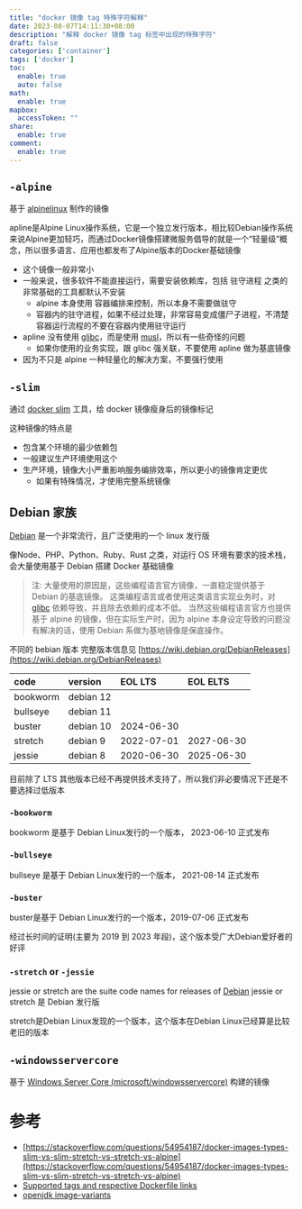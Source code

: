 ```yaml
---
title: "docker 镜像 tag 特殊字符解释"
date: 2023-08-07T14:11:30+08:00
description: "解释 docker 镜像 tag 标签中出现的特殊字符"
draft: false
categories: ['container']
tags: ['docker']
toc:
  enable: true
  auto: false
math:
  enable: true
mapbox:
  accessToken: ""
share:
  enable: true
comment:
  enable: true
---
```


## `-alpine`

基于 [alpinelinux](https://alpinelinux.org/) 制作的镜像

apline是Alpine Linux操作系统，它是一个独立发行版本，相比较Debian操作系统来说Alpine更加轻巧，而通过Docker镜像搭建微服务倡导的就是一个“轻量级”概念，所以很多语言、应用也都发布了Alpine版本的Docker基础镜像

- 这个镜像一般非常小
- 一般来说，很多软件不能直接运行，需要安装依赖库，包括 驻守进程 之类的非常基础的工具都默认不安装
	- alpine 本身使用 容器编排来控制，所以本身不需要做驻守
	- 容器内的驻守进程，如果不经过处理，非常容易变成僵尸子进程，不清楚容器运行流程的不要在容器内使用驻守运行
- apline 没有使用 [glibc](https://www.gnu.org/software/libc/)，而是使用 [musl](http://www.musl-libc.org/)，所以有一些奇怪的问题
	- 如果你使用的业务实现，跟 glibc 强关联，不要使用 apline 做为基底镜像
- 因为不只是 alpine 一种轻量化的解决方案，不要强行使用

## `-slim`

通过 [docker slim](https://github.com/slimtoolkit/slim) 工具，给 docker 镜像瘦身后的镜像标记

这种镜像的特点是

- 包含某个环境的最少依赖包
- 一般建议生产环境使用这个
- 生产环境，镜像大小严重影响服务编排效率，所以更小的镜像肯定更优
	- 如果有特殊情况，才使用完整系统镜像

## Debian 家族

[Debian](https://www.debian.org) 是一个非常流行，且广泛使用的一个 linux 发行版

像Node、PHP、Python、Ruby、Rust 之类，对运行 OS 环境有要求的技术栈，会大量使用基于 Debian 搭建 Docker 基础镜像

> 注: 大量使用的原因是，这些编程语言官方镜像，一直稳定提供基于 Debian 的基底镜像。
> 这类编程语言或者使用这类语言实现业务时，对 [glibc](https://www.gnu.org/software/libc/) 依赖导致，并且除去依赖的成本不低。
> 当然这些编程语言官方也提供基于 alpine 的镜像，但在实际生产时，因为 alpine 本身设定导致的问题没有解决的话，使用 Debian 系做为基地镜像是保底操作。

不同的 bebian 版本 完整版本信息见 [https://wiki.debian.org/DebianReleases](https://wiki.debian.org/DebianReleases)

| code | version | EOL LTS | EOL ELTS |
|:------|:------|:-------|:------|
| bookworm  | debian 12 | | |
| bullseye  | debian 11 | | |
| buster   | debian 10 | 2024-06-30 | |
| stretch | debian 9 | 2022-07-01 | 2027-06-30 |
| jessie | debian 8 | 2020-06-30 | 2025-06-30 |

目前除了 LTS 其他版本已经不再提供技术支持了，所以我们非必要情况下还是不要选择过低版本

### `-bookworm`

bookworm 是基于 Debian Linux发行的一个版本， 2023-06-10 正式发布

### `-bullseye`

bullseye 是基于 Debian Linux发行的一个版本， 2021-08-14 正式发布

### `-buster`

buster是基于 Debian Linux发行的一个版本，2019-07-06 正式发布

经过长时间的证明(主要为 2019 到 2023 年段)，这个版本受广大Debian爱好者的好评

### `-stretch` or `-jessie`

jessie or stretch are the suite code names for releases of [Debian](https://wiki.debian.org/DebianReleases)
jessie or stretch 是 Debian 发行版

stretch是Debian Linux发现的一个版本，这个版本在Debian Linux已经算是比较老旧的版本

## `-windowsservercore`

基于 [Windows Server Core (microsoft/windowsservercore)](https://hub.docker.com/r/microsoft/windowsservercore/) 构建的镜像

# 参考

- [https://stackoverflow.com/questions/54954187/docker-images-types-slim-vs-slim-stretch-vs-stretch-vs-alpine](https://stackoverflow.com/questions/54954187/docker-images-types-slim-vs-slim-stretch-vs-stretch-vs-alpine)
- [Supported tags and respective Dockerfile links](https://github.com/docker-library/docs/blob/d4f015a4a99883c6b8691ec6aaf24a74cd02916a/openjdk/README.md)
- [openjdk image-variants](https://github.com/docker-library/docs/blob/master/openjdk/README.md#image-variants)
